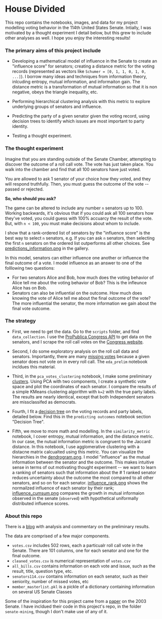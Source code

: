 # House Divided
This repo contains the notebooks, images, and data for my project modelling voting behavior in the 114th United States Senate. Intially, I was motivated by a thought experiment I detail below, but this grew to include other analyses as well. I hope you enjoy the interesting results! 


### The primary aims of this project include
- Developing a mathematical model of influence in the Senate to create an "influence score" for senators; creating a distance metric for the voting records (represented as vectors like `Schumer = [0, 1, 1, 0, 1, 0, ...]`). I borrow many ideas and techniques from information theory, inlcuding entropy, mutual information, and informaiton gain. The distance metric is a transformation of mutual information so that it is non negative, obeys the triangle inequality, etc. 

- Performing hierarchical clustering analysis with this metric to explore underlying groups of senators and influence. 
- Predicting the party of a given senator given the voting record, using decision trees to identify which issues are most important to party identity. 
- Testing a thought experiment. 


### The thought experiment

Imagine that you are standing outside of the Senate Chamber, attempting to discover the outcome of a roll call vote. The vote has just taken place. You walk into the chamber and find that all 100 senators have just voted. 

You are allowed to ask 1 senator of your choice how they voted, and they will respond truthfully. 
Then, you must guess the outcome of the vote -- passed or rejected. 

**So, who should you ask?**

The game can be altered to include any number `n` senators up to 100. Working backwards, it's obvious that if you could ask all 100 senators how they've voted, you could guess with 100% accuarcy the result of the vote. But, with `n < 100`, you must make decisions about whom to include. 

I show that a rank-ordered list of senators by the "influence score" is the best way to select `n` senators, e.g. If you can ask `n` senators, then selecting the first `n` senators on the ordered list outperforms all other choices. See [predictions_information.png](https://github.com/HigginTown/HouseDivided/blob/master/gallery/influence_predictions/predictions_information.png) in the gallery. 


In this model, senators can either influence one another or influence the final outcome of a vote. I model influence as an answer to one of the folllowing two questions:
 - For two senators Alice and Bob, how much does the voting behavior of Alice tell me about the voting behavior of Bob? This is the infleunce Alice has on Bob. 
 - Senators can also be influential on the outcome. How much does knowing the vote of Alice tell me about the final outcome of the vote? The more influential the senator, the more information we gain about the final vote outcome. 



### The strategy

 - First, we need to get the data. Go to the `scripts` folder, and find `data_collection`. I use the [ProPublica Congress API](https://propublica.github.io/congress-api-docs/#congress-api-documentation) to get data on the senators, and I scrape the roll call votes on the [Congress website](https://www.congress.gov/roll-call-votes). 

 - Second, I do some exploratory analysis on the roll call data and senators. Importantly, there are many [missing votes](http://www.adammassachi.com/missing-votes/) because a given senator does not vote on in every roll call. The `eda_prelim` notebook incldues this material. 

 - Third, in the `pca_votes_clustering` notebook, I make some preliminary [clusters](http://www.adammassachi.com/clusters/). Using PCA with two components, I create a synthetic vote space and plot the coordinates of each senator. I compare the results of a simple KMeans clustering algorithm with `k=2` with the true party labels. The results are nearly identical, except that both Independent senators are missclassifed as democrats. 

 - Fourth, I fit a [decision tree](https://github.com/HigginTown/HouseDivided/blob/master/gallery/cluster_correlation/dtc.png) on the voting records and party labels, detailed below. Find this in the `predicting outcomes` notebook section "Decision Tree". 

 - Fifth, we move to more math and modelling. In the `similarity_metric` notebook, I cover entropy, mutual information, and the distance metric. In our case, the nutual information metric is congruent to the Jaccard distance. In this notebook, I use agglomerative clustering with a distacne matrix calcualted using this metric. You can visualize the hierarchies in the [dendrogram.png](https://github.com/HigginTown/HouseDivided/blob/master/gallery/cluster_correlation/dendrogram.png). I model "influence" as the mutual information between the senator and the outcome. This makes intuitive sense in terms of out motivating thought experiment -- we want to learn a ranking of senators such that information about the \# 1 ranked senator reduces uncertainty about the outcome the most compared to all other senators, and so on for each senator. [influence_rank.png](https://github.com/HigginTown/HouseDivided/blob/master/gallery/influence_predictions/influence_rank.png) shows the normailzed influence of each senator by their rank; [influence_cumsum.png](https://github.com/HigginTown/HouseDivided/blob/master/gallery/influence_predictions/influence_cumsum.png) compares the growth in mutual informaion observed in the senate (`observed`) with hypothetical uniformally distributed influence scores. 





 ### About this repo

There is a [blog](http://www.adammassachi.com/senate-114/) with analysis and commentary on the preliminary results. 

The data are comprised of a few major components. 
 - `votes.csv` includes 502 rows, each a particualr roll call vote in the Senate. There are 101 columns, one for each senator and one for the final outcome. 
 - `cleaned_votes.csv` is numerical representation of `votes.csv`
 - `all_bills.csv` contains information on each vote and issue, such as the result, title, question type, etc. 
 - `senators114.csv` contains information on each senator, such as their seniority, number of missed votes, etc
 - `member_masterlist.pkl` is a pickle of a dictionary containing information on several US Senate Classes




Some of the inspiration for this project came from a [paper](http://www.stat.columbia.edu/~jakulin/Politics/) on the 2003 Senate. I have incldued their code in this project's repo, in the folder `senate-mining`, though I don't make use of any of it. 

